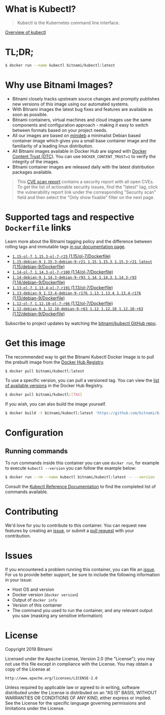 
# What is Kubectl?

> Kubectl is the Kubernetes command line interface.

[Overview of kubectl](https://kubernetes.io/docs/reference/kubectl/overview/)

# TL;DR;

```bash
$ docker run --name kubectl bitnami/kubectl:latest
```

# Why use Bitnami Images?

* Bitnami closely tracks upstream source changes and promptly publishes new versions of this image using our automated systems.
* With Bitnami images the latest bug fixes and features are available as soon as possible.
* Bitnami containers, virtual machines and cloud images use the same components and configuration approach - making it easy to switch between formats based on your project needs.
* All our images are based on [minideb](https://github.com/bitnami/minideb) a minimalist Debian based container image which gives you a small base container image and the familiarity of a leading linux distribution.
* All Bitnami images available in Docker Hub are signed with [Docker Content Trust (DTC)](https://docs.docker.com/engine/security/trust/content_trust/). You can use `DOCKER_CONTENT_TRUST=1` to verify the integrity of the images.
* Bitnami container images are released daily with the latest distribution packages available.


> This [CVE scan report](https://quay.io/repository/bitnami/kubectl?tab=tags) contains a security report with all open CVEs. To get the list of actionable security issues, find the "latest" tag, click the vulnerability report link under the corresponding "Security scan" field and then select the "Only show fixable" filter on the next page.

# Supported tags and respective `Dockerfile` links

Learn more about the Bitnami tagging policy and the difference between rolling tags and immutable tags [in our documentation page](https://docs.bitnami.com/containers/how-to/understand-rolling-tags-containers/).


* [`1.15-ol-7`, `1.15.3-ol-7-r25` (1.15/ol-7/Dockerfile)](https://github.com/bitnami/bitnami-docker-kubectl/blob/1.15.3-ol-7-r25/1.15/ol-7/Dockerfile)
* [`1.15-debian-9`, `1.15.3-debian-9-r21`, `1.15`, `1.15.3`, `1.15.3-r21`, `latest` (1.15/debian-9/Dockerfile)](https://github.com/bitnami/bitnami-docker-kubectl/blob/1.15.3-debian-9-r21/1.15/debian-9/Dockerfile)
* [`1.14-ol-7`, `1.14.3-ol-7-r100` (1.14/ol-7/Dockerfile)](https://github.com/bitnami/bitnami-docker-kubectl/blob/1.14.3-ol-7-r100/1.14/ol-7/Dockerfile)
* [`1.14-debian-9`, `1.14.3-debian-9-r93`, `1.14`, `1.14.3`, `1.14.3-r93` (1.14/debian-9/Dockerfile)](https://github.com/bitnami/bitnami-docker-kubectl/blob/1.14.3-debian-9-r93/1.14/debian-9/Dockerfile)
* [`1.13-ol-7`, `1.13.4-ol-7-r191` (1.13/ol-7/Dockerfile)](https://github.com/bitnami/bitnami-docker-kubectl/blob/1.13.4-ol-7-r191/1.13/ol-7/Dockerfile)
* [`1.13-debian-9`, `1.13.4-debian-9-r176`, `1.13`, `1.13.4`, `1.13.4-r176` (1.13/debian-9/Dockerfile)](https://github.com/bitnami/bitnami-docker-kubectl/blob/1.13.4-debian-9-r176/1.13/debian-9/Dockerfile)
* [`1.12-ol-7`, `1.12.10-ol-7-r66` (1.12/ol-7/Dockerfile)](https://github.com/bitnami/bitnami-docker-kubectl/blob/1.12.10-ol-7-r66/1.12/ol-7/Dockerfile)
* [`1.12-debian-9`, `1.12.10-debian-9-r63`, `1.12`, `1.12.10`, `1.12.10-r63` (1.12/debian-9/Dockerfile)](https://github.com/bitnami/bitnami-docker-kubectl/blob/1.12.10-debian-9-r63/1.12/debian-9/Dockerfile)

Subscribe to project updates by watching the [bitnami/kubectl GitHub repo](https://github.com/bitnami/bitnami-docker-kubectl).

# Get this image

The recommended way to get the Bitnami Kubectl Docker Image is to pull the prebuilt image from the [Docker Hub Registry](https://hub.docker.com/r/bitnami/kubectl).

```bash
$ docker pull bitnami/kubectl:latest
```

To use a specific version, you can pull a versioned tag. You can view the [list of available versions](https://hub.docker.com/r/bitnami/kubectl/tags/) in the Docker Hub Registry.

```bash
$ docker pull bitnami/kubectl:[TAG]
```

If you wish, you can also build the image yourself.

```bash
$ docker build -t bitnami/kubectl:latest 'https://github.com/bitnami/bitnami-docker-kubectl.git#master:1.15/debian-9'
```

# Configuration

## Running commands

To run commands inside this container you can use `docker run`, for example to execute `kubectl --version` you can follow the example below:

```bash
$ docker run --rm --name kubectl bitnami/kubectl:latest -- --version
```

Consult the [Kubectl Reference Documentation](https://kubernetes.io/docs/reference/generated/kubectl/kubectl-commands) to find the completed list of commands available.

# Contributing

We'd love for you to contribute to this container. You can request new features by creating an [issue](https://github.com/bitnami/bitnami-docker-kubectl/issues), or submit a [pull request](https://github.com/bitnami/bitnami-docker-kubectl/pulls) with your contribution.

# Issues

If you encountered a problem running this container, you can file an [issue](https://github.com/bitnami/bitnami-docker-kubectl/issues). For us to provide better support, be sure to include the following information in your issue:

- Host OS and version
- Docker version (`docker version`)
- Output of `docker info`
- Version of this container
- The command you used to run the container, and any relevant output you saw (masking any sensitive information)

# License

Copyright 2019 Bitnami

Licensed under the Apache License, Version 2.0 (the "License");
you may not use this file except in compliance with the License.
You may obtain a copy of the License at

    http://www.apache.org/licenses/LICENSE-2.0

Unless required by applicable law or agreed to in writing, software
distributed under the License is distributed on an "AS IS" BASIS,
WITHOUT WARRANTIES OR CONDITIONS OF ANY KIND, either express or implied.
See the License for the specific language governing permissions and
limitations under the License.
